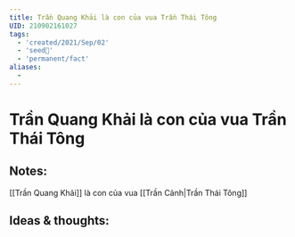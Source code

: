 ```yaml
---
title: Trần Quang Khải là con của vua Trần Thái Tông
UID: 210902161027
tags:
  - 'created/2021/Sep/02'
  - 'seed🥜'
  - 'permanent/fact'
aliases:
  - 
---
```

# Trần Quang Khải là con của vua Trần Thái Tông

## Notes:
[[Trần Quang Khải]] là con của vua [[Trần Cảnh|Trần Thái Tông]]

## Ideas & thoughts:
